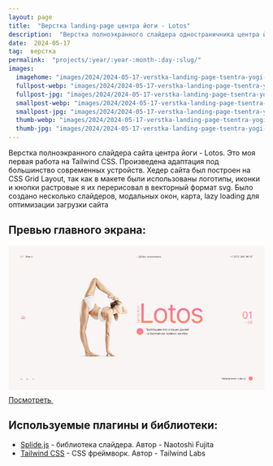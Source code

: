 ```yaml
---
layout: page
title:  "Верстка landing-page центра йоги - Lotos"
description:  "Верстка полноэкранного слайдера одностраничника центра йоги - Lotos"
date:  2024-05-17
tag:  верстка
permalink:  "projects/:year/:year-:month-:day-:slug/"
images:
  imagehome: "images/2024/2024-05-17-verstka-landing-page-tsentra-yogi-lotos/1.jpg" #968x544
  fullpost-webp: "images/2024/2024-05-17-verstka-landing-page-tsentra-yogi-lotos/1.webp" #968x544
  fullpost-jpg: "images/2024/2024-05-17-verstka-landing-page-tsentra-yogi-lotos/1.jpg" #968x544
  smallpost-webp: "images/2024/2024-05-17-verstka-landing-page-tsentra-yogi-lotos/small-post.webp" #436x244
  smallpost-jpg: "images/2024/2024-05-17-verstka-landing-page-tsentra-yogi-lotos/small-post.jpg" #436x244
  thumb-webp: "images/2024/2024-05-17-verstka-landing-page-tsentra-yogi-lotos/thumb-post.webp" #248x140
  thumb-jpg: "images/2024/2024-05-17-verstka-landing-page-tsentra-yogi-lotos/thumb-post.jpg" #248x140
---
```


<p>Верстка полноэкранного слайдера сайта центра йоги - Lotos. Это моя первая работа на Tailwind CSS. Произведена адаптация под большинство современных устройств. Хедер сайта был построен на CSS Grid Layout, так как в макете были использованы логотипы, иконки и кнопки растровые я их перерисовал в векторный формат svg. Было создано несколько слайдеров, модальных окон, карта, lazy loading для оптимизации загрузки сайта</p>

<h2>Превью главного экрана:</h2>

<img src="images/2024/2024-05-17-verstka-landing-page-tsentra-yogi-lotos/2.jpg">

<div class="full-article__button">
  <a class="button" rel="nofollow noreferrer noopener" target="_blank" href="https://lorsalio7.github.io/Lotos-Yoga/dist/">Посмотреть
    <svg class="button__icon button__icon--right" width="22" height="22">
      <use xlink:href="img/sprite.svg#new-tab-ic"></use>
    </svg>
  </a>
</div>

<h2>Используемые плагины и библиотеки:</h2>

<ul>
  <li><a href="https://splidejs.com/" rel="nofollow">Splide.js</a> - библиотека слайдера. Автор - Naotoshi Fujita</li>
  <li><a href="https://tailwindcss.com/" rel="nofollow">Tailwind CSS</a> - CSS фреймворк. Автор - Tailwind Labs</li>
</ul>
